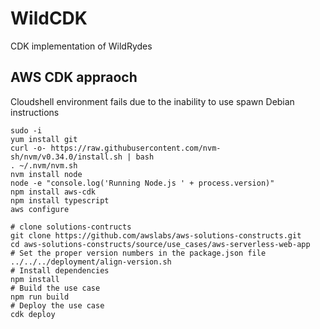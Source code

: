 # WildCDK
CDK implementation of WildRydes

## AWS CDK appraoch
Cloudshell environment fails due to the inability to use spawn
Debian instructions
```
sudo -i
yum install git
curl -o- https://raw.githubusercontent.com/nvm-sh/nvm/v0.34.0/install.sh | bash
. ~/.nvm/nvm.sh
nvm install node
node -e "console.log('Running Node.js ' + process.version)"
npm install aws-cdk
npm install typescript
aws configure
```

```
# clone solutions-contructs
git clone https://github.com/awslabs/aws-solutions-constructs.git
cd aws-solutions-constructs/source/use_cases/aws-serverless-web-app
# Set the proper version numbers in the package.json file
../../../deployment/align-version.sh
# Install dependencies
npm install
# Build the use case
npm run build
# Deploy the use case
cdk deploy

```
